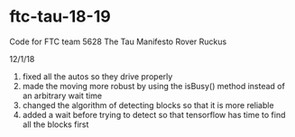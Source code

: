 # ftc-tau-18-19
Code for FTC team 5628 The Tau Manifesto Rover Ruckus

12/1/18

1) fixed all the autos so they drive properly
2) made the moving more robust by using the isBusy() method instead of an arbitrary wait time
3) changed the algorithm of detecting blocks so that it is more reliable
4) added a wait before trying to detect so that tensorflow has time to find all the blocks first
